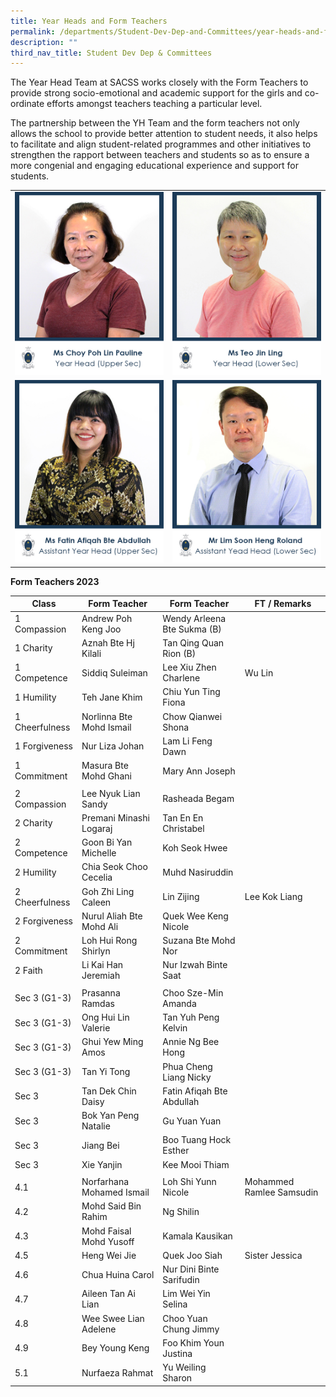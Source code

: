 ```yaml
---
title: Year Heads and Form Teachers
permalink: /departments/Student-Dev-Dep-and-Committees/year-heads-and-form-teachers/
description: ""
third_nav_title: Student Dev Dep & Committees
---
```

The Year Head Team at SACSS works closely with the Form Teachers to provide strong socio-emotional and academic support for the girls and co-ordinate efforts amongst teachers teaching a particular level.

The partnership between the YH Team and the form teachers not only allows the school to provide better attention to student needs, it also helps to facilitate and align student-related programmes and other initiatives to strengthen the rapport between teachers and students so as to ensure a more congenial and engaging educational experience and support for students.

|   |   |
|---|---|
| ![](/images/Departments/Student%20Dev%20Dep%20&%20Committees/1_MDM-CHOY-POH-LIN-PAULINE.jpg)  |![](/images/Departments/Student%20Dev%20Dep%20&%20Committees/2_MS-TEO-JIN-LING.jpg)   |
|   ![](/images/Departments/Student%20Dev%20Dep%20&%20Committees/4_MDM-FATIN-AFIQAH.jpg) | ![](/images/Departments/Student%20Dev%20Dep%20&%20Committees/3_MR-LIM-SOON-HENG-ROLAND.jpg)  |

**Form Teachers 2023**

| **Class** 	| **Form Teacher** 	| **Form Teacher** 	| **FT / Remarks** 	|
|---	|---	|---	|---	|
| 1 Compassion 	| Andrew Poh Keng Joo 	| Wendy Arleena Bte Sukma (B) 	|  	|
| 1 Charity 	| Aznah Bte Hj Kilali 	| Tan Qing Quan Rion (B) 	|  	|
| 1 Competence 	| Siddiq Suleiman 	| Lee Xiu Zhen Charlene 	| Wu Lin 	|
| 1 Humility 	| Teh Jane Khim 	| Chiu Yun Ting Fiona 	|  	|
| 1 Cheerfulness 	| Norlinna Bte Mohd Ismail 	| Chow Qianwei Shona 	|  	|
| 1 Forgiveness 	| Nur Liza Johan 	| Lam Li Feng Dawn 	|  	|
| 1 Commitment 	| Masura Bte Mohd Ghani 	| Mary Ann Joseph 	|  	|
|  	|  	|  	|  	|
| 2 Compassion 	| Lee Nyuk Lian Sandy 	| Rasheada Begam 	|  	|
| 2 Charity 	| Premani Minashi Logaraj 	| Tan En En Christabel 	|  	|
| 2 Competence 	| Goon Bi Yan Michelle 	| Koh Seok Hwee 	|  	|
| 2 Humility 	| Chia Seok Choo Cecelia 	| Muhd Nasiruddin 	|  	|
| 2 Cheerfulness 	| Goh Zhi Ling Caleen 	| Lin Zijing 	| Lee Kok Liang 	|
| 2 Forgiveness 	| Nurul Aliah Bte Mohd Ali 	| Quek Wee Keng Nicole 	|  	|
| 2 Commitment 	| Loh Hui Rong Shirlyn 	| Suzana Bte Mohd Nor 	|  	|
| 2 Faith 	| Li Kai Han Jeremiah 	| Nur Izwah Binte Saat 	|  	|
|  	|  	|  	|  	|
| Sec 3 (G1-3) 	| Prasanna Ramdas 	| Choo Sze-Min Amanda 	|  	|
| Sec 3 (G1-3) 	| Ong Hui Lin Valerie 	| Tan Yuh Peng Kelvin 	|  	|
| Sec 3 (G1-3) 	| Ghui Yew Ming Amos 	| Annie Ng Bee Hong 	|  	|
| Sec 3 (G1-3) 	| Tan Yi Tong 	| Phua Cheng Liang Nicky 	|  	|
| Sec 3 	| Tan Dek Chin Daisy 	| Fatin Afiqah Bte Abdullah 	|  	|
| Sec 3 	| Bok Yan Peng Natalie 	| Gu Yuan Yuan 	|  	|
| Sec 3 	| Jiang Bei 	| Boo Tuang Hock Esther 	|  	|
| Sec 3 	| Xie Yanjin 	| Kee Mooi Thiam 	|  	|
|  	|  	|  	|  	|
| 4.1 	| Norfarhana Mohamed Ismail 	| Loh Shi Yunn Nicole 	| Mohammed Ramlee Samsudin 	|
| 4.2 	| Mohd Said Bin Rahim 	| Ng Shilin 	|  	|
| 4.3 	| Mohd Faisal Mohd Yusoff 	| Kamala Kausikan 	|  	|
| 4.5 	| Heng Wei Jie 	| Quek Joo Siah 	| Sister Jessica 	|
| 4.6 	| Chua Huina Carol 	| Nur Dini Binte Sarifudin 	|  	|
| 4.7 	| Aileen Tan Ai Lian 	| Lim Wei Yin Selina 	|  	|
| 4.8 	| Wee Swee Lian Adelene 	| Choo Yuan Chung Jimmy 	|  	|
| 4.9 	| Bey Young Keng 	| Foo Khim Youn Justina 	|  	|
| 5.1 	| Nurfaeza Rahmat 	| Yu Weiling Sharon 	|  	|